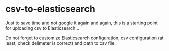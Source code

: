 # csv-to-elasticsearch
Just to save time and not google it again and again, this is a starting point for uploading csv to Elasticsearch...

Do not forget to customize Elasticsearch configuration, csv configuration (at least, check delimeter is correct)
and path to csv file.
